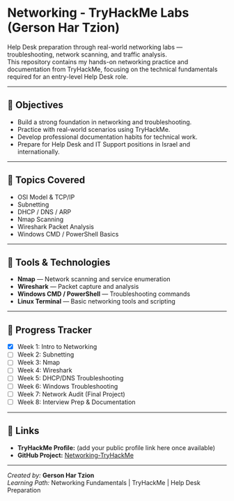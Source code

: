 # Networking - TryHackMe Labs (Gerson Har Tzion)

Help Desk preparation through real-world networking labs — troubleshooting, network scanning, and traffic analysis.  
This repository contains my hands-on networking practice and documentation from TryHackMe, focusing on the technical fundamentals required for an entry-level Help Desk role.

---

## 🎯 Objectives
- Build a strong foundation in networking and troubleshooting.
- Practice with real-world scenarios using TryHackMe.
- Develop professional documentation habits for technical work.
- Prepare for Help Desk and IT Support positions in Israel and internationally.

---

## 🧠 Topics Covered
- OSI Model & TCP/IP
- Subnetting
- DHCP / DNS / ARP
- Nmap Scanning
- Wireshark Packet Analysis
- Windows CMD / PowerShell Basics

---

## 🧰 Tools & Technologies
- **Nmap** — Network scanning and service enumeration  
- **Wireshark** — Packet capture and analysis  
- **Windows CMD / PowerShell** — Troubleshooting commands  
- **Linux Terminal** — Basic networking tools and scripting  

---

## 📆 Progress Tracker
- [x] Week 1: Intro to Networking  
- [ ] Week 2: Subnetting  
- [ ] Week 3: Nmap  
- [ ] Week 4: Wireshark  
- [ ] Week 5: DHCP/DNS Troubleshooting  
- [ ] Week 6: Windows Troubleshooting  
- [ ] Week 7: Network Audit (Final Project)  
- [ ] Week 8: Interview Prep & Documentation  

---

## 🔗 Links
- **TryHackMe Profile:** (add your public profile link here once available)  
- **GitHub Project:** [Networking-TryHackMe](https://github.com/Gerson9705/networking-tryhackme)  

---

*Created by:* **Gerson Har Tzion**  
*Learning Path:* Networking Fundamentals | TryHackMe | Help Desk Preparation  

